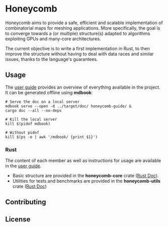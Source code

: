# Honeycomb

Honeycomb aims to provide a safe, efficient and scalable implementation of 
combinatorial maps for meshing applications. More specifically, the goal is
to converge towards a (or multiple) structure(s) adapted to algorithms 
exploiting GPUs and many-core architectures.

The current objective is to write a first implementation in Rust, to then 
improve the structure without having to deal with data races and similar 
issues, thanks to the language's guarantees.

## Usage

The [user guide][UG] provides an overview of everything available in the 
project. It can be generated offline using **mdbook**: 

```shell
# Serve the doc on a local server
mdbook serve --open -d ../target/doc/ honeycomb-guide/ &
cargo doc --all --no-deps
```

```shell
# Kill the local server
kill $(pidof mdbook) 

# Without pidof
kill $(ps -e | awk '/mdbook/ {print $1}')
```

[UG]: https://lihpc-computational-geometry.github.io/honeycomb/

### Rust

The content of each member as well as instructions for usage are available in the [user guide][UGW].

- Basic structure are provided in the **honeycomb-core** crate ([Rust Doc][DOCHC]). 
- Utilities for tests and benchmarks are provided in the **honeycomb-utils** crate ([Rust Doc][DOCHU])

[UGW]: https://lihpc-computational-geometry.github.io/honeycomb/project-structure/workspace.html
[DOCHC]: https://lihpc-computational-geometry.github.io/honeycomb/honeycomb_core/
[DOCHU]: https://lihpc-computational-geometry.github.io/honeycomb/honeycomb_utils/

## Contributing

## License
